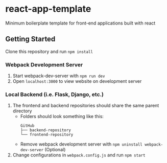 # react-app-template
Minimum boilerplate template for front-end applications built with react

## Getting Started
Clone this repository and run `npm install`

### Webpack Development Server
1. Start webpack-dev-server with `npm run dev`
2. Open `localhost:3000` to view website on development server

### Local Backend (i.e. Flask, Django, etc.)
1. The frontend and backend repositories should share the same parent directory
    * Folders should look something like this:
      ```
      GitHub
      ├── backend-repository
      └── frontend-repository
      ```
    * Remove webpack development server with `npm uninstall webpack-dev-server` (Optional) 
2. Change configurations in `webpack.config.js` and run `npm start`
